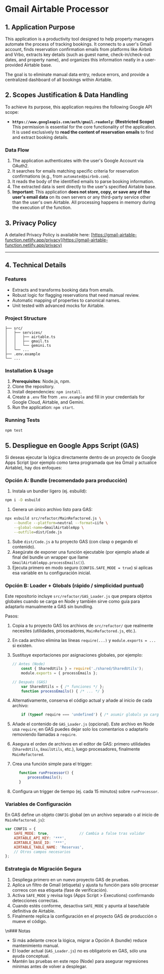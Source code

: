 # Gmail Airtable Processor

## 1. Application Purpose

This application is a productivity tool designed to help property managers automate the process of tracking bookings. It connects to a user's Gmail account, finds reservation confirmation emails from platforms like Airbnb and Vrbo, extracts key details (such as guest name, check-in/check-out dates, and property name), and organizes this information neatly in a user-provided Airtable base.

The goal is to eliminate manual data entry, reduce errors, and provide a centralized dashboard of all bookings within Airtable.

## 2. Scopes Justification & Data Handling

To achieve its purpose, this application requires the following Google API scope:

- **`https://www.googleapis.com/auth/gmail.readonly`**: **(Restricted Scope)** This permission is essential for the core functionality of the application. It is used exclusively to **read the content of reservation emails** to find and extract booking details.

### Data Flow

1. The application authenticates with the user's Google Account via OAuth2.
2. It searches for emails matching specific criteria for reservation confirmations (e.g., from `automated@airbnb.com`).
3. It reads the body of the identified emails to parse booking information.
4. The extracted data is sent directly to the user's specified Airtable base.
5. **Important**: This application **does not store, copy, or save any of the user's email data** on its own servers or any third-party service other than the user's own Airtable. All processing happens in memory during the execution of the function.

## 3. Privacy Policy

A detailed Privacy Policy is available here: [https://gmail-airtable-function.netlify.app/privacy](https://gmail-airtable-function.netlify.app/privacy)

---

## 4. Technical Details

### Features

- Extracts and transforms booking data from emails.
- Robust logic for flagging reservations that need manual review.
- Automatic mapping of properties to canonical names.
- Unit tested with advanced mocks for Airtable.

### Project Structure

```text
├── src/
│   ├── services/
│   │   ├── airtable.ts
│   │   ├── gmail.ts
│   │   └── gemini.ts
│   └── ...
├── .env.example
└── ...
```

### Installation & Usage

1. **Prerequisites**: Node.js, npm.
2. Clone the repository.
3. Install dependencies: `npm install`.
4. Create a `.env` file from `.env.example` and fill in your credentials for Google Cloud, Airtable, and Gemini.
5. Run the application: `npm start`.

### Running Tests

```sh
npm test
```

## 5. Despliegue en Google Apps Script (GAS)

Si deseas ejecutar la lógica directamente dentro de un proyecto de Google Apps Script (por ejemplo como tarea programada que lea Gmail y actualice Airtable), hay dos enfoques:

### Opción A: Bundle (recomendado para producción)

1. Instala un bundler ligero (ej. esbuild):

```sh
npm i -D esbuild
```

1. Genera un único archivo listo para GAS:

```sh
npx esbuild src/refactor/MainRefactored.js \
	--bundle --platform=neutral --format=iife \
	--global-name=GmailAirtableApp \
	--outfile=dist/Code.js
```
1. Sube `dist/Code.js` a tu proyecto GAS (con clasp o pegando el contenido).
1. Asegúrate de exponer una función ejecutable (por ejemplo añade al final del bundle un wrapper que llame `GmailAirtableApp.processEmails()`).
1. Ejecuta primero en modo seguro (`CONFIG.SAFE_MODE = true`) si aplicas esa variable en tu configuración inicial.

### Opción B: Loader + Globals (rápido / simplicidad puntual)

Este repositorio incluye `src/refactor/GAS_Loader.js` que prepara objetos globales cuando se carga en Node y también sirve como guía para adaptarlo manualmente a GAS sin bundling.

Pasos:
1. Copia a tu proyecto GAS los archivos de `src/refactor/` que realmente necesites (utilidades, procesadores, `MainRefactored.js`, etc.).
2. En cada archivo elimina las líneas `require(...)` y `module.exports = ...` si existen.
3. Sustituye exportaciones por asignaciones globales, por ejemplo:

	```javascript
	// Antes (Node)
		const { SharedUtils } = require('./shared/SharedUtils');
		module.exports = { processEmails };

	// Después (GAS)
		var SharedUtils = { /* funciones */ };
		function processEmails() { /* ... */ }
	```
4. Alternativamente, conserva el código actual y añade al inicio de cada archivo:

	```javascript
		if (typeof require === 'undefined') { /* asumir globals ya cargados */ }
	```
5. Añade el contenido de `GAS_Loader.js` (opcional). Este archivo en Node usa `require`; en GAS puedes dejar solo los comentarios o adaptarlo removiendo llamadas a `require`.
6. Asegura el orden de archivos en el editor de GAS: primero utilidades (`SharedUtils`, `EmailUtils`, etc.), luego procesadores, finalmente `MainRefactored`.
7. Crea una función simple para el trigger:

	 ```javascript
		function runProcessor() {
			processEmails();
		}
	 ```
8. Configura un trigger de tiempo (ej. cada 15 minutos) sobre `runProcessor`.

### Variables de Configuración

En GAS define un objeto `CONFIG` global (en un archivo separado o al inicio de `MainRefactored.js`):

```javascript
var CONFIG = {
	SAFE_MODE: true,              // Cambia a false tras validar
	AIRTABLE_API_KEY: '***',
	AIRTABLE_BASE_ID: '***',
	AIRTABLE_TABLE_NAME: 'Reservas',
	// Otros campos necesarios
};
```

### Estrategia de Migración Segura

1. Despliega primero en un nuevo proyecto GAS de pruebas.
2. Aplica un filtro de Gmail (etiqueta) y ajusta tu función para sólo procesar correos con esa etiqueta (fase de verificación).
3. Activa `SAFE_MODE` y revisa logs (Apps Script > Executions) confirmando detecciones correctas.
4. Cuando estés conforme, desactiva `SAFE_MODE` y apunta al base/table definitiva de Airtable.
5. Finalmente replica la configuración en el proyecto GAS de producción o mueve el código.

\n### Notas
- Si más adelante crece la lógica, migrar a Opción A (bundle) reduce mantenimiento manual.
- El loader actual (`GAS_Loader.js`) no es obligatorio en GAS, sólo una ayuda conceptual.
- Mantén las pruebas en este repo (Node) para asegurar regresiones mínimas antes de volver a desplegar.

